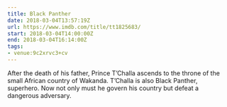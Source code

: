 ```yaml
---
title: Black Panther
date: 2018-03-04T13:57:19Z
url: https://www.imdb.com/title/tt1825683/
start: 2018-03-04T14:00:00Z
end: 2018-03-04T16:14:00Z
tags:
- venue:9c2xrvc3+cv
---
```

After the death of his father, Prince T’Challa ascends to the throne of the small African country of Wakanda. T’Challa is also Black Panther, superhero. Now not only must he govern his country but defeat a dangerous adversary.
